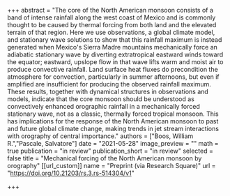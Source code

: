 +++
abstract = "The core of the North American monsoon consists of a band of intense rainfall along the west coast of Mexico and is commonly thought to be caused by thermal forcing from both land and the elevated terrain of that region. Here we use observations, a global climate model, and stationary wave solutions to show that this rainfall maximum is instead generated when Mexico's Sierra Madre mountains mechanically force an adiabatic stationary wave by diverting extratropical eastward winds toward the equator; eastward, upslope flow in that wave lifts warm and moist air to produce convective rainfall. Land surface heat fluxes do precondition the atmosphere for convection, particularly in summer afternoons, but even if amplified are insufficient for producing the observed rainfall maximum. These results, together with dynamical structures in observations and models, indicate that the core monsoon should be understood as convectively enhanced orographic rainfall in a mechanically forced stationary wave, not as a classic, thermally forced tropical monsoon. This has implications for the response of the North American monsoon to past and future global climate change, making trends in jet stream interactions with orography of central importance."
authors = ["Boos, William R.","Pascale, Salvatore"]
date = "2021-05-28"
image_preview = ""
math = true
publication = "in review"
publication_short = "in review"
selected = false
title = "Mechanical forcing of the North American monsoon by orography"
[[url_custom]]
   name = "Preprint (via Research Square)"
   url = "https://doi.org/10.21203/rs.3.rs-514304/v1"


+++
